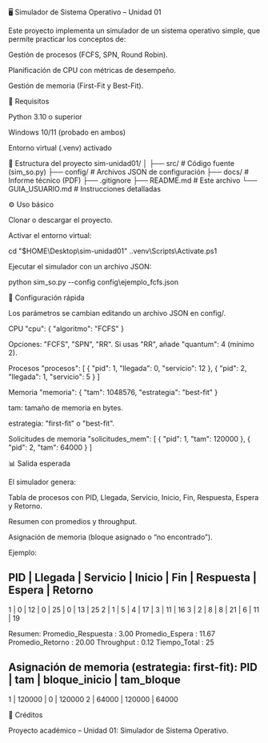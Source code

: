 🖥️ Simulador de Sistema Operativo – Unidad 01

Este proyecto implementa un simulador de un sistema operativo simple, que permite practicar los conceptos de:

Gestión de procesos (FCFS, SPN, Round Robin).

Planificación de CPU con métricas de desempeño.

Gestión de memoria (First-Fit y Best-Fit).

🚀 Requisitos

Python 3.10 o superior

Windows 10/11 (probado en ambos)

Entorno virtual (.venv) activado

📂 Estructura del proyecto
sim-unidad01/
│
├── src/              # Código fuente (sim_so.py)
├── config/           # Archivos JSON de configuración
├── docs/             # Informe técnico (PDF)
├── .gitignore
├── README.md         # Este archivo
└── GUIA_USUARIO.md   # Instrucciones detalladas

⚙️ Uso básico

Clonar o descargar el proyecto.

Activar el entorno virtual:

cd "$HOME\Desktop\sim-unidad01"
.\.venv\Scripts\Activate.ps1


Ejecutar el simulador con un archivo JSON:

python sim_so.py --config config\ejemplo_fcfs.json

🔄 Configuración rápida

Los parámetros se cambian editando un archivo JSON en config/.

CPU
"cpu": { "algoritmo": "FCFS" }


Opciones: "FCFS", "SPN", "RR".
Si usas "RR", añade "quantum": 4 (mínimo 2).

Procesos
"procesos": [
  { "pid": 1, "llegada": 0, "servicio": 12 },
  { "pid": 2, "llegada": 1, "servicio": 5 }
]

Memoria
"memoria": { "tam": 1048576, "estrategia": "best-fit" }


tam: tamaño de memoria en bytes.

estrategia: "first-fit" o "best-fit".

Solicitudes de memoria
"solicitudes_mem": [
  { "pid": 1, "tam": 120000 },
  { "pid": 2, "tam": 64000 }
]

📊 Salida esperada

El simulador genera:

Tabla de procesos con PID, Llegada, Servicio, Inicio, Fin, Respuesta, Espera y Retorno.

Resumen con promedios y throughput.

Asignación de memoria (bloque asignado o “no encontrado”).

Ejemplo:

PID | Llegada | Servicio | Inicio | Fin | Respuesta | Espera | Retorno
--------------------------------------------------------------------------------
  1 |       0 |       12 |      0 |  25 |         0 |     13 |      25
  2 |       1 |        5 |      4 |  17 |         3 |     11 |      16
  3 |       2 |        8 |      8 |  21 |         6 |     11 |      19

Resumen:
Promedio_Respuesta   : 3.00
Promedio_Espera      : 11.67
Promedio_Retorno     : 20.00
Throughput           : 0.12
Tiempo_Total         : 25

Asignación de memoria (estrategia: first-fit):
PID |       tam | bloque_inicio | tam_bloque
--------------------------------------------------
  1 |    120000 |             0 |     120000
  2 |     64000 |        120000 |      64000

📑 Créditos

Proyecto académico – Unidad 01: Simulador de Sistema Operativo.